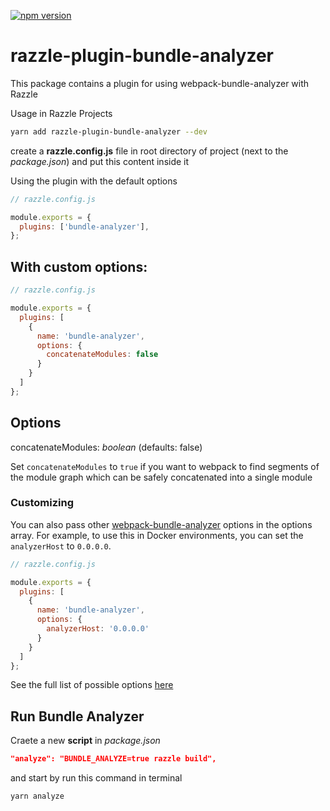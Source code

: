 [![npm version](https://badge.fury.io/js/razzle-plugin-bundle-analyzer.svg)](https://badge.fury.io/js/razzle-plugin-bundle-analyzer)

# razzle-plugin-bundle-analyzer
This package contains a plugin for using webpack-bundle-analyzer with Razzle

Usage in Razzle Projects
```sh
yarn add razzle-plugin-bundle-analyzer --dev
```

create a **razzle.config.js** file in root directory of project (next to the *package.json*) and put this content inside it

Using the plugin with the default options
```javascript
// razzle.config.js

module.exports = {
  plugins: ['bundle-analyzer'],
};
```

## With custom options:

```javascript
// razzle.config.js

module.exports = {
  plugins: [
    {
      name: 'bundle-analyzer',
      options: {
        concatenateModules: false
      }
    }
  ]
};
```

## Options
concatenateModules: *boolean* (defaults: false)

Set `concatenateModules` to `true` if you want to webpack to find segments of the module graph which can be safely concatenated into a single module

### Customizing
You can also pass other [webpack-bundle-analyzer](https://github.com/webpack-contrib/webpack-bundle-analyzer) options in the options array. For example, to use this in Docker environments, you can set the `analyzerHost` to `0.0.0.0`.

```javascript
// razzle.config.js

module.exports = {
  plugins: [
    {
      name: 'bundle-analyzer',
      options: {
        analyzerHost: '0.0.0.0'
      }
    }
  ]
};
```

See the full list of possible options [here](https://github.com/webpack-contrib/webpack-bundle-analyzer#options-for-plugin)

## Run Bundle Analyzer

Craete a new **script** in *package.json*

```json
"analyze": "BUNDLE_ANALYZE=true razzle build",
```

and start by run this command in terminal
```sh
yarn analyze
```